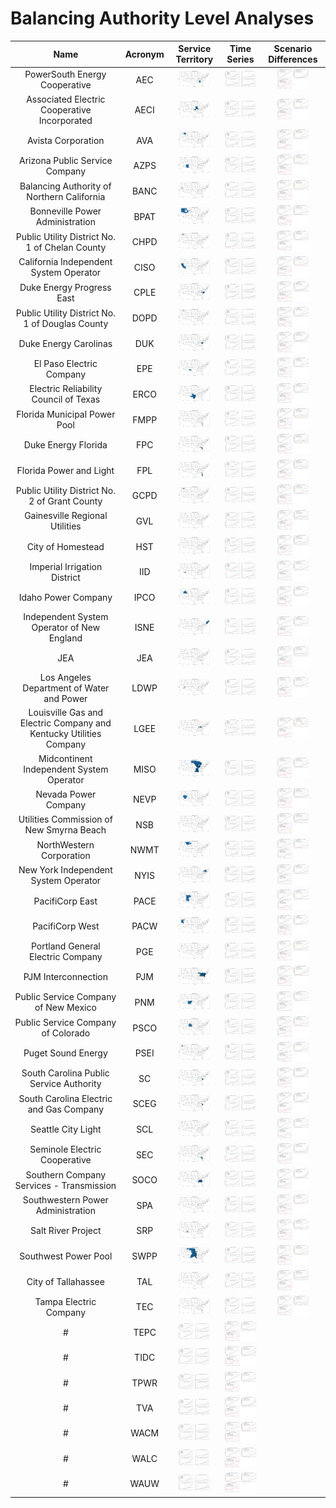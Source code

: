 # Balancing Authority Level Analyses
>
| Name | Acronym | Service Territory | Time Series | Scenario Differences |
| :-: | :-: | :-: | :-: | :-: |
| PowerSouth Energy Cooperative | AEC | <img src="figures/Balancing_Authorities/BA_Service_Territory_AEC.png" width="50"> | <img src="figures/Balancing_Authorities/BA_Load_Projections_AEC.png" width="50"> | <img src="figures/Balancing_Authorities/BA_Load_Difference_AEC.png" width="50"> |
| Associated Electric Cooperative Incorporated | AECI | <img src="figures/Balancing_Authorities/BA_Service_Territory_AECI.png" width="50"> | <img src="figures/Balancing_Authorities/BA_Load_Projections_AECI.png" width="50"> | <img src="figures/Balancing_Authorities/BA_Load_Difference_AECI.png" width="50"> |
| Avista Corporation | AVA | <img src="figures/Balancing_Authorities/BA_Service_Territory_AVA.png" width="50"> | <img src="figures/Balancing_Authorities/BA_Load_Projections_AVA.png" width="50"> | <img src="figures/Balancing_Authorities/BA_Load_Difference_AVA.png" width="50"> |
| Arizona Public Service Company | AZPS | <img src="figures/Balancing_Authorities/BA_Service_Territory_AZPS.png" width="50"> | <img src="figures/Balancing_Authorities/BA_Load_Projections_AZPS.png" width="50"> | <img src="figures/Balancing_Authorities/BA_Load_Difference_AZPS.png" width="50"> |
| Balancing Authority of Northern California | BANC | <img src="figures/Balancing_Authorities/BA_Service_Territory_BANC.png" width="50"> | <img src="figures/Balancing_Authorities/BA_Load_Projections_BANC.png" width="50"> | <img src="figures/Balancing_Authorities/BA_Load_Difference_BANC.png" width="50"> |
| Bonneville Power Administration | BPAT | <img src="figures/Balancing_Authorities/BA_Service_Territory_BPAT.png" width="50"> | <img src="figures/Balancing_Authorities/BA_Load_Projections_BPAT.png" width="50"> | <img src="figures/Balancing_Authorities/BA_Load_Difference_BPAT.png" width="50"> |
| Public Utility District No. 1 of Chelan County | CHPD | <img src="figures/Balancing_Authorities/BA_Service_Territory_CHPD.png" width="50"> | <img src="figures/Balancing_Authorities/BA_Load_Projections_CHPD.png" width="50"> | <img src="figures/Balancing_Authorities/BA_Load_Difference_CHPD.png" width="50"> |
| California Independent System Operator | CISO | <img src="figures/Balancing_Authorities/BA_Service_Territory_CISO.png" width="50"> | <img src="figures/Balancing_Authorities/BA_Load_Projections_CISO.png" width="50"> | <img src="figures/Balancing_Authorities/BA_Load_Difference_CISO.png" width="50"> |
| Duke Energy Progress East | CPLE | <img src="figures/Balancing_Authorities/BA_Service_Territory_CPLE.png" width="50"> | <img src="figures/Balancing_Authorities/BA_Load_Projections_CPLE.png" width="50"> | <img src="figures/Balancing_Authorities/BA_Load_Difference_CPLE.png" width="50"> |
| Public Utility District No. 1 of Douglas County | DOPD | <img src="figures/Balancing_Authorities/BA_Service_Territory_DOPD.png" width="50"> | <img src="figures/Balancing_Authorities/BA_Load_Projections_DOPD.png" width="50"> | <img src="figures/Balancing_Authorities/BA_Load_Difference_DOPD.png" width="50"> |
| Duke Energy Carolinas | DUK | <img src="figures/Balancing_Authorities/BA_Service_Territory_DUK.png" width="50"> | <img src="figures/Balancing_Authorities/BA_Load_Projections_DUK.png" width="50"> | <img src="figures/Balancing_Authorities/BA_Load_Difference_DUK.png" width="50"> |
| El Paso Electric Company | EPE | <img src="figures/Balancing_Authorities/BA_Service_Territory_EPE.png" width="50"> | <img src="figures/Balancing_Authorities/BA_Load_Projections_EPE.png" width="50"> | <img src="figures/Balancing_Authorities/BA_Load_Difference_EPE.png" width="50"> |
| Electric Reliability Council of Texas | ERCO | <img src="figures/Balancing_Authorities/BA_Service_Territory_ERCO.png" width="50"> | <img src="figures/Balancing_Authorities/BA_Load_Projections_ERCO.png" width="50"> | <img src="figures/Balancing_Authorities/BA_Load_Difference_ERCO.png" width="50"> |
| Florida Municipal Power Pool | FMPP | <img src="figures/Balancing_Authorities/BA_Service_Territory_FMPP.png" width="50"> | <img src="figures/Balancing_Authorities/BA_Load_Projections_FMPP.png" width="50"> | <img src="figures/Balancing_Authorities/BA_Load_Difference_FMPP.png" width="50"> |
| Duke Energy Florida | FPC | <img src="figures/Balancing_Authorities/BA_Service_Territory_FPC.png" width="50"> | <img src="figures/Balancing_Authorities/BA_Load_Projections_FPC.png" width="50"> | <img src="figures/Balancing_Authorities/BA_Load_Difference_FPC.png" width="50"> |
| Florida Power and Light | FPL | <img src="figures/Balancing_Authorities/BA_Service_Territory_FPL.png" width="50"> | <img src="figures/Balancing_Authorities/BA_Load_Projections_FPL.png" width="50"> | <img src="figures/Balancing_Authorities/BA_Load_Difference_FPL.png" width="50"> |
| Public Utility District No. 2 of Grant County | GCPD | <img src="figures/Balancing_Authorities/BA_Service_Territory_GCPD.png" width="50"> | <img src="figures/Balancing_Authorities/BA_Load_Projections_GCPD.png" width="50"> | <img src="figures/Balancing_Authorities/BA_Load_Difference_GCPD.png" width="50"> |
| Gainesville Regional Utilities | GVL | <img src="figures/Balancing_Authorities/BA_Service_Territory_GVL.png" width="50"> | <img src="figures/Balancing_Authorities/BA_Load_Projections_GVL.png" width="50"> | <img src="figures/Balancing_Authorities/BA_Load_Difference_GVL.png" width="50"> |
| City of Homestead | HST | <img src="figures/Balancing_Authorities/BA_Service_Territory_HST.png" width="50"> | <img src="figures/Balancing_Authorities/BA_Load_Projections_HST.png" width="50"> | <img src="figures/Balancing_Authorities/BA_Load_Difference_HST.png" width="50"> |
| Imperial Irrigation District | IID | <img src="figures/Balancing_Authorities/BA_Service_Territory_IID.png" width="50"> | <img src="figures/Balancing_Authorities/BA_Load_Projections_IID.png" width="50"> | <img src="figures/Balancing_Authorities/BA_Load_Difference_IID.png" width="50"> |
| Idaho Power Company | IPCO | <img src="figures/Balancing_Authorities/BA_Service_Territory_IPCO.png" width="50"> | <img src="figures/Balancing_Authorities/BA_Load_Projections_IPCO.png" width="50"> | <img src="figures/Balancing_Authorities/BA_Load_Difference_IPCO.png" width="50"> |
| Independent System Operator of New England | ISNE | <img src="figures/Balancing_Authorities/BA_Service_Territory_ISNE.png" width="50"> | <img src="figures/Balancing_Authorities/BA_Load_Projections_ISNE.png" width="50"> | <img src="figures/Balancing_Authorities/BA_Load_Difference_ISNE.png" width="50"> |
| JEA | JEA | <img src="figures/Balancing_Authorities/BA_Service_Territory_JEA.png" width="50"> | <img src="figures/Balancing_Authorities/BA_Load_Projections_JEA.png" width="50"> | <img src="figures/Balancing_Authorities/BA_Load_Difference_JEA.png" width="50"> |
| Los Angeles Department of Water and Power | LDWP | <img src="figures/Balancing_Authorities/BA_Service_Territory_LDWP.png" width="50"> | <img src="figures/Balancing_Authorities/BA_Load_Projections_LDWP.png" width="50"> | <img src="figures/Balancing_Authorities/BA_Load_Difference_LDWP.png" width="50"> |
| Louisville Gas and Electric Company and Kentucky Utilities Company | LGEE | <img src="figures/Balancing_Authorities/BA_Service_Territory_LGEE.png" width="50"> | <img src="figures/Balancing_Authorities/BA_Load_Projections_LGEE.png" width="50"> | <img src="figures/Balancing_Authorities/BA_Load_Difference_LGEE.png" width="50"> |
| Midcontinent Independent System Operator | MISO | <img src="figures/Balancing_Authorities/BA_Service_Territory_MISO.png" width="50"> | <img src="figures/Balancing_Authorities/BA_Load_Projections_MISO.png" width="50"> | <img src="figures/Balancing_Authorities/BA_Load_Difference_MISO.png" width="50"> |
| Nevada Power Company | NEVP | <img src="figures/Balancing_Authorities/BA_Service_Territory_NEVP.png" width="50"> | <img src="figures/Balancing_Authorities/BA_Load_Projections_NEVP.png" width="50"> | <img src="figures/Balancing_Authorities/BA_Load_Difference_NEVP.png" width="50"> |
| Utilities Commission of New Smyrna Beach | NSB | <img src="figures/Balancing_Authorities/BA_Service_Territory_NSB.png" width="50"> | <img src="figures/Balancing_Authorities/BA_Load_Projections_NSB.png" width="50"> | <img src="figures/Balancing_Authorities/BA_Load_Difference_NSB.png" width="50"> |
| NorthWestern Corporation | NWMT | <img src="figures/Balancing_Authorities/BA_Service_Territory_NWMT.png" width="50"> | <img src="figures/Balancing_Authorities/BA_Load_Projections_NWMT.png" width="50"> | <img src="figures/Balancing_Authorities/BA_Load_Difference_NWMT.png" width="50"> |
| New York Independent System Operator | NYIS | <img src="figures/Balancing_Authorities/BA_Service_Territory_NYIS.png" width="50"> | <img src="figures/Balancing_Authorities/BA_Load_Projections_NYIS.png" width="50"> | <img src="figures/Balancing_Authorities/BA_Load_Difference_NYIS.png" width="50"> |
| PacifiCorp East | PACE | <img src="figures/Balancing_Authorities/BA_Service_Territory_PACE.png" width="50"> | <img src="figures/Balancing_Authorities/BA_Load_Projections_PACE.png" width="50"> | <img src="figures/Balancing_Authorities/BA_Load_Difference_PACE.png" width="50"> |
| PacifiCorp West | PACW | <img src="figures/Balancing_Authorities/BA_Service_Territory_PACW.png" width="50"> | <img src="figures/Balancing_Authorities/BA_Load_Projections_PACW.png" width="50"> | <img src="figures/Balancing_Authorities/BA_Load_Difference_PACW.png" width="50"> |
| Portland General Electric Company | PGE | <img src="figures/Balancing_Authorities/BA_Service_Territory_PGE.png" width="50"> | <img src="figures/Balancing_Authorities/BA_Load_Projections_PGE.png" width="50"> | <img src="figures/Balancing_Authorities/BA_Load_Difference_PGE.png" width="50"> |
| PJM Interconnection | PJM | <img src="figures/Balancing_Authorities/BA_Service_Territory_PJM.png" width="50"> | <img src="figures/Balancing_Authorities/BA_Load_Projections_PJM.png" width="50"> | <img src="figures/Balancing_Authorities/BA_Load_Difference_PJM.png" width="50"> |
| Public Service Company of New Mexico | PNM | <img src="figures/Balancing_Authorities/BA_Service_Territory_PNM.png" width="50"> | <img src="figures/Balancing_Authorities/BA_Load_Projections_PNM.png" width="50"> | <img src="figures/Balancing_Authorities/BA_Load_Difference_PNM.png" width="50"> |
| Public Service Company of Colorado | PSCO | <img src="figures/Balancing_Authorities/BA_Service_Territory_PSCO.png" width="50"> | <img src="figures/Balancing_Authorities/BA_Load_Projections_PSCO.png" width="50"> | <img src="figures/Balancing_Authorities/BA_Load_Difference_PSCO.png" width="50"> |
| Puget Sound Energy | PSEI | <img src="figures/Balancing_Authorities/BA_Service_Territory_PSEI.png" width="50"> | <img src="figures/Balancing_Authorities/BA_Load_Projections_PSEI.png" width="50"> | <img src="figures/Balancing_Authorities/BA_Load_Difference_PSEI.png" width="50"> |
| South Carolina Public Service Authority | SC | <img src="figures/Balancing_Authorities/BA_Service_Territory_SC.png" width="50"> | <img src="figures/Balancing_Authorities/BA_Load_Projections_SC.png" width="50"> | <img src="figures/Balancing_Authorities/BA_Load_Difference_SC.png" width="50"> |
| South Carolina Electric and Gas Company | SCEG | <img src="figures/Balancing_Authorities/BA_Service_Territory_SCEG.png" width="50"> | <img src="figures/Balancing_Authorities/BA_Load_Projections_SCEG.png" width="50"> | <img src="figures/Balancing_Authorities/BA_Load_Difference_SCEG.png" width="50"> |
| Seattle City Light | SCL | <img src="figures/Balancing_Authorities/BA_Service_Territory_SCL.png" width="50"> | <img src="figures/Balancing_Authorities/BA_Load_Projections_SCL.png" width="50"> | <img src="figures/Balancing_Authorities/BA_Load_Difference_SCL.png" width="50"> |
| Seminole Electric Cooperative | SEC | <img src="figures/Balancing_Authorities/BA_Service_Territory_SEC.png" width="50"> | <img src="figures/Balancing_Authorities/BA_Load_Projections_SEC.png" width="50"> | <img src="figures/Balancing_Authorities/BA_Load_Difference_SEC.png" width="50"> |
| Southern Company Services - Transmission | SOCO | <img src="figures/Balancing_Authorities/BA_Service_Territory_SOCO.png" width="50"> | <img src="figures/Balancing_Authorities/BA_Load_Projections_SOCO.png" width="50"> | <img src="figures/Balancing_Authorities/BA_Load_Difference_SOCO.png" width="50"> |
| Southwestern Power Administration | SPA | <img src="figures/Balancing_Authorities/BA_Service_Territory_SPA.png" width="50"> | <img src="figures/Balancing_Authorities/BA_Load_Projections_SPA.png" width="50"> | <img src="figures/Balancing_Authorities/BA_Load_Difference_SPA.png" width="50"> |
| Salt River Project | SRP | <img src="figures/Balancing_Authorities/BA_Service_Territory_SRP.png" width="50"> | <img src="figures/Balancing_Authorities/BA_Load_Projections_SRP.png" width="50"> | <img src="figures/Balancing_Authorities/BA_Load_Difference_SRP.png" width="50"> |
| Southwest Power Pool | SWPP | <img src="figures/Balancing_Authorities/BA_Service_Territory_SWPP.png" width="50"> | <img src="figures/Balancing_Authorities/BA_Load_Projections_SWPP.png" width="50"> | <img src="figures/Balancing_Authorities/BA_Load_Difference_SWPP.png" width="50"> |
| City of Tallahassee | TAL | <img src="figures/Balancing_Authorities/BA_Service_Territory_TAL.png" width="50"> | <img src="figures/Balancing_Authorities/BA_Load_Projections_TAL.png" width="50"> | <img src="figures/Balancing_Authorities/BA_Load_Difference_TAL.png" width="50"> |
| Tampa Electric Company | TEC | <img src="figures/Balancing_Authorities/BA_Service_Territory_TEC.png" width="50"> | <img src="figures/Balancing_Authorities/BA_Load_Projections_TEC.png" width="50"> | <img src="figures/Balancing_Authorities/BA_Load_Difference_TEC.png" width="50"> |
#| TEPC | <img src="figures/Balancing_Authorities/BA_Load_Projections_TEPC.png" width="50"> | <img src="figures/Balancing_Authorities/BA_Load_Difference_TEPC.png" width="50"> |
#| TIDC | <img src="figures/Balancing_Authorities/BA_Load_Projections_TIDC.png" width="50"> | <img src="figures/Balancing_Authorities/BA_Load_Difference_TIDC.png" width="50"> |
#| TPWR | <img src="figures/Balancing_Authorities/BA_Load_Projections_TPWR.png" width="50"> | <img src="figures/Balancing_Authorities/BA_Load_Difference_TPWR.png" width="50"> |
#| TVA | <img src="figures/Balancing_Authorities/BA_Load_Projections_TVA.png" width="50"> | <img src="figures/Balancing_Authorities/BA_Load_Difference_TVA.png" width="50"> |
#| WACM | <img src="figures/Balancing_Authorities/BA_Load_Projections_WACM.png" width="50"> | <img src="figures/Balancing_Authorities/BA_Load_Difference_WACM.png" width="50"> |
#| WALC | <img src="figures/Balancing_Authorities/BA_Load_Projections_WALC.png" width="50"> | <img src="figures/Balancing_Authorities/BA_Load_Difference_WALC.png" width="50"> |
#| WAUW | <img src="figures/Balancing_Authorities/BA_Load_Projections_WAUW.png" width="50"> | <img src="figures/Balancing_Authorities/BA_Load_Difference_WAUW.png" width="50"> |

